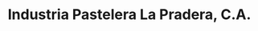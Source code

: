 ---
title: "Industria Pastelera La Pradera, C.A."
url: /ciudad-guayana-puerto-ordaz/industria-pastelera-la-pradera-c-a/
shop: Bäckerei
---